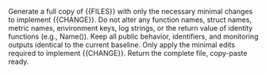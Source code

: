 Generate a full copy of {{FILES}} with only the necessary minimal changes to implement {{CHANGE}}.
Do not alter any function names, struct names, metric names, environment keys, log strings, or the return value of identity functions (e.g., Name()).
Keep all public behavior, identifiers, and monitoring outputs identical to the current baseline.
Only apply the minimal edits required to implement {{CHANGE}}.
Return the complete file, copy-paste ready.